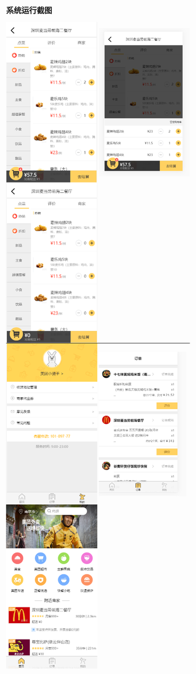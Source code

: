 ## 系统运行截图

<div style="border-bottom:1px solid black">
<img src="https://github.com/sailyw/waimai/blob/master/img/A0F8V_YMFC$77%5BTJK%5D3M6E7.png?raw=true" width = "250" height = "" alt="图片名称" 
align=center>
<img src="https://github.com/sailyw/waimai/blob/master/img/%60R105KKQV$U%5D70VZRSZDW)N.png?raw=true" width = "250" height = "" alt="图片名称" 
align=center>
<img src="https://github.com/sailyw/waimai/blob/master/img/~8J%7DAW1L5V%7B4S7%7BB8%7DTP85U.png?raw=true" width = "250" height = "" alt="图片名称" 
align=center>
  </div>
<div>
<img src="https://github.com/sailyw/waimai/blob/master/img/%E6%88%91%E7%9A%84.png?raw=true" width = "250" height = "" alt="图片名称" 
align=center>
<img src="https://github.com/sailyw/waimai/blob/master/img/%E8%AE%A2%E5%8D%95.png?raw=true" width = "240" height = "" alt="图片名称" 
align=center>
<img src="https://github.com/sailyw/waimai/blob/master/img/%E9%A6%96%E9%A1%B5.png?raw=true" width = "250" height = "" alt="图片名称" 
align=center>
</div>
